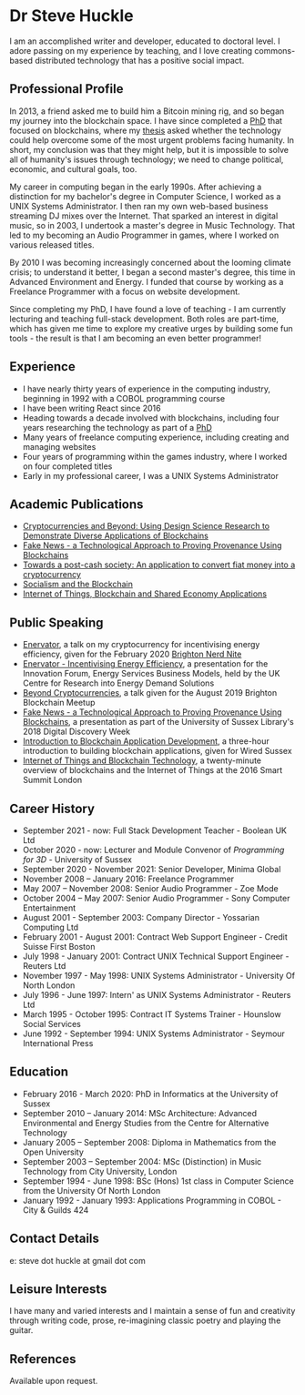 # Dr Steve Huckle

I am an accomplished writer and developer, educated to doctoral level. I adore passing on my experience by teaching, and I love creating commons-based distributed technology that has a positive social impact.

## Professional Profile

In 2013, a friend asked me to build him a Bitcoin mining rig, and so began my journey into the blockchain space. I have since completed a [PhD](/academia/phd) that focused on blockchains, where my [thesis](/assets/docs/pHDThesis.pdf) asked whether the technology could help overcome some of the most urgent problems facing humanity. In short, my conclusion was that they might help, but it is impossible to solve all of humanity's issues through technology; we need to change political, economic, and cultural goals, too.

My career in computing began in the early 1990s. After achieving a distinction for my bachelor's degree in Computer Science, I worked as a UNIX Systems Administrator. I then ran my own web-based business streaming DJ mixes over the Internet. That sparked an interest in digital music, so in 2003, I undertook a master's degree in Music Technology. That led to my becoming an Audio Programmer in games, where I worked on various released titles.

By 2010 I was becoming increasingly concerned about the looming climate crisis; to understand it better, I began a second master's degree, this time in Advanced Environment and Energy. I funded that course by working as a Freelance Programmer with a focus on website development.

Since completing my PhD, I have found a love of teaching - I am currently lecturing and teaching full-stack development. Both roles are part-time, which has given me time to explore my creative urges by building some fun tools - the result is that I am becoming an even better programmer!

## Experience

- I have nearly thirty years of experience in the computing industry, beginning in 1992 with a COBOL programming course
- I have been writing React since 2016
- Heading towards a decade involved with blockchains, including four years researching the technology as part of a [PhD](/academia/phd)
- Many years of freelance computing experience, including creating and managing websites
- Four years of programming within the games industry, where I worked on four completed titles
- Early in my professional career, I was a UNIX Systems Administrator

## Academic Publications

- [Cryptocurrencies and Beyond: Using Design Science Research to Demonstrate Diverse Applications of Blockchains](http://sro.sussex.ac.uk/id/eprint/90377/)
- [Fake News - a Technological Approach to Proving Provenance Using Blockchains](https://doi.org/10.1089/big.2017.0071)
- [Towards a post-cash society: An application to convert fiat money into a cryptocurrency](http://firstmonday.org/ojs/index.php/fm/article/view/7410/6003)
- [Socialism and the Blockchain](http://www.mdpi.com/1999-5903/8/4/49)
- [Internet of Things, Blockchain and Shared Economy Applications](http://dx.doi.org/10.1016/j.procs.2016.09.074)

## Public Speaking

- [Enervator](https://github.com/glowkeeper/Enervator/blob/master/presentations/nerdNite/presentation/nerdNite.md), a talk on my cryptocurrency for incentivising energy efficiency, given for the February 2020 [Brighton Nerd Nite](https://brighton.nerdnite.com/)
- [Enervator - Incentivising Energy Efficiency](https://github.com/glowkeeper/innovationForum/blob/master/presentation/Enervator.md), a presentation for the Innovation Forum, Energy Services Business Models, held by the UK Centre for Research into Energy Demand Solutions
- [Beyond Cryptocurrencies](https://github.com/glowkeeper/blockchainMeetup/blob/master/presentation/beyondCryptos.md), a talk given for the August 2019 Brighton Blockchain Meetup
- [Fake News - a Technological Approach to Proving Provenance Using Blockchains](https://github.com/glowkeeper/digitalDiscoveryPresentation/blob/master/presentation/digitalDiscovery.md), a presentation as part of the University of Sussex Library's 2018 Digital Discovery Week
- [Introduction to Blockchain Application Development](https://github.com/glowkeeper/dApp-Development), a three-hour introduction to building blockchain applications, given for Wired Sussex
- [Internet of Things and Blockchain Technology](https://github.com/glowkeeper/DaMIS-Presentation), a twenty-minute overview of blockchains and the Internet of Things at the 2016 Smart Summit London

## Career History

- September 2021 - now: Full Stack Development Teacher - Boolean UK Ltd
- October 2020 - now: Lecturer and Module Convenor of _Programming for 3D_ - University of Sussex
- September 2020 - November 2021: Senior Developer, Minima Global
- November 2008 – January 2016: Freelance Programmer
- May 2007 – November 2008: Senior Audio Programmer - Zoe Mode
- October 2004 – May 2007: Senior Audio Programmer - Sony Computer Entertainment
- August 2001 - September 2003: Company Director - Yossarian Computing Ltd
- February 2001 - August 2001: Contract Web Support Engineer - Credit Suisse First Boston
- July 1998 - January 2001: Contract UNIX Technical Support Engineer - Reuters Ltd
- November 1997 - May 1998: UNIX Systems Administrator - University Of North London
- July 1996 - June 1997: Intern' as UNIX Systems Administrator - Reuters Ltd
- March 1995 - October 1995: Contract IT Systems Trainer - Hounslow Social Services
- June 1992 - September 1994: UNIX Systems Administrator - Seymour International Press

## Education

- February 2016 - March 2020: PhD in Informatics at the University of Sussex
- September 2010 – January 2014: MSc Architecture: Advanced Environmental and Energy Studies from the Centre for Alternative Technology
- January 2005 – September 2008: Diploma in Mathematics from the Open University
- September 2003 – September 2004: MSc (Distinction) in Music Technology from City University, London
- September 1994 - June 1998: BSc (Hons) 1st class in Computer Science from the University Of North London
- January 1992 - January 1993: Applications Programming in COBOL - City & Guilds 424

## Contact Details

e: steve dot huckle at gmail dot com

## Leisure Interests

I have many and varied interests and I maintain a sense of fun and creativity through writing code, prose, re-imagining classic poetry and playing the guitar.

## References

Available upon request.

&nbsp;
